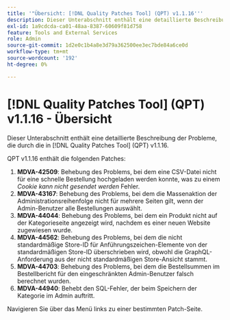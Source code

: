 ```yaml
---
title: '"Übersicht: [!DNL Quality Patches Tool] (QPT) v1.1.16'''
description: Dieser Unterabschnitt enthält eine detaillierte Beschreibung der Probleme, die durch die in [!DNL Quality Patches Tool] (QPT) v1.1.16.
exl-id: 1a9cdcda-ca01-48aa-8387-60609f81d758
feature: Tools and External Services
role: Admin
source-git-commit: 1d2e0c1b4a8e3d79a362500ee3ec7bde84a6ce0d
workflow-type: tm+mt
source-wordcount: '192'
ht-degree: 0%

---
```


# [!DNL Quality Patches Tool] (QPT) v1.1.16 - Übersicht

Dieser Unterabschnitt enthält eine detaillierte Beschreibung der Probleme, die durch die in [!DNL Quality Patches Tool] (QPT) v1.1.16.

QPT v1.1.16 enthält die folgenden Patches:

1. **MDVA-42509**: Behebung des Problems, bei dem eine CSV-Datei nicht für eine schnelle Bestellung hochgeladen werden konnte, was zu einem *Cookie kann nicht gesendet werden* Fehler.
1. **MDVA-43167**: Behebung des Problems, bei dem die Massenaktion der Administrationsreihenfolge nicht für mehrere Seiten gilt, wenn der Admin-Benutzer alle Bestellungen auswählt.
1. **MDVA-44044**: Behebung des Problems, bei dem ein Produkt nicht auf der Kategorieseite angezeigt wird, nachdem es einer neuen Website zugewiesen wurde.
1. **MDVA-44562**: Behebung des Problems, bei dem die nicht standardmäßige Store-ID für Anführungszeichen-Elemente von der standardmäßigen Store-ID überschrieben wird, obwohl die GraphQL-Anforderung aus der nicht standardmäßigen Store-Ansicht stammt.
1. **MDVA-44703**: Behebung des Problems, bei dem die Bestellsummen im Bestellbericht für den eingeschränkten Admin-Benutzer falsch berechnet wurden.
1. **MDVA-44940**: Behebt den SQL-Fehler, der beim Speichern der Kategorie im Admin auftritt.

Navigieren Sie über das Menü links zu einer bestimmten Patch-Seite.

